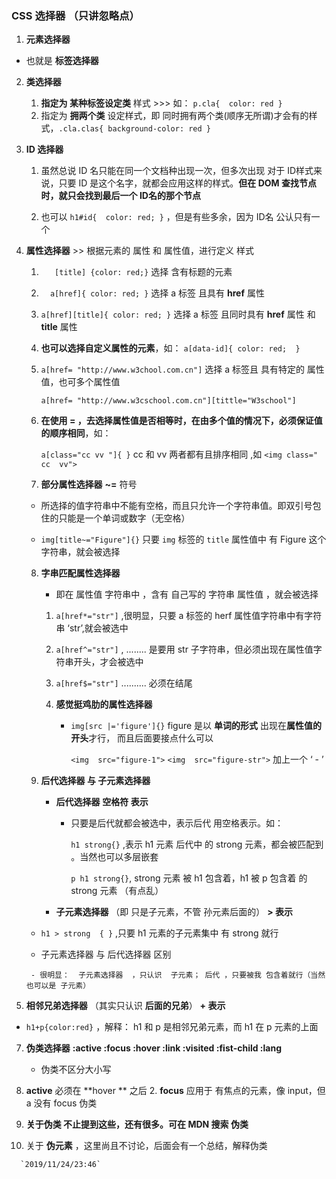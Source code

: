 ### 					CSS  选择器  （只讲忽略点）

1. **元素选择器** 
   
-  也就是  **标签选择器**      
   
2. **类选择器** 
   1. **指定为 某种标签设定类** 样式  >>>   如： `p.cla{  color: red }`
   2. 指定为  **拥两个类**  设定样式，即 同时拥有两个类(顺序无所谓)才会有的样式，`.cla.clas{ background-color: red }`

3. **ID 选择器**

   1. 虽然总说  ID 名只能在同一个文档种出现一次，但多次出现 对于 ID样式来说，只要 ID 是这个名字，就都会应用这样的样式。**但在 DOM 查找节点时，就只会找到最后一个  ID名的那个节点**

   2.  也可以  `h1#id{  color: red; }`  ，但是有些多余，因为 ID名  公认只有一个

4. **属性选择器**     >>  根据元素的 属性  和 属性值，进行定义  样式 

   1. `   [title] {color: red;}`   选择 含有标题的元素 

   2. `  a[href]{ color: red; }`  选择  a 标签 且具有  **href** 属性

   3. `a[href][title]{ color: red; }`  选择  a 标签 且同时具有  **href** 属性  和  **title** 属性 

   4.  **也可以选择自定义属性的元素**，如： `a[data-id]{ color: red;  }`

   5. `a[href= "http://www.w3chool.com.cn"]`   选择 a 标签且 具有特定的 属性值，也可多个属性值

      `a[href= "http://www.w3cschool.com.cn"][tittle="W3school"]`    

   6.  **在使用  =  ，去选择属性值是否相等时，在由多个值的情况下，必须保证值的顺序相同**，如：

       `a[class="cc vv "]{ }`   cc 和 vv  两者都有且排序相同 ,如   `<img class=" cc  vv">`

   7.  **部分属性选择器**     **~=**  符号

      - 所选择的值字符串中不能有空格，而且只允许一个字符串值。即双引号包住的只能是一个单词或数字（无空格）

      -   `img[title~="Figure"]{}` 只要 `img` 标签的 `title` 属性值中 有  Figure  这个字符串，就会被选择

   8. **字串匹配属性选择器**

      - 即在 属性值 字符串中 ，含有 自己写的  字符串 属性值 ，就会被选择

      1. `a[href*="str"]`  ,很明显，只要 a 标签的  herf 属性值字符串中有字符串  ‘str’,就会被选中

      2. `a[href^="str"]` ,  ........ 是要用 str 子字符串，但必须出现在属性值字符串开头，才会被选中

      3. `a[href$="str"]` ..........   必须在结尾

      4. **感觉挺鸡肋的属性选择器**

         - `img[src |='figure']{}`   figure 是以 **单词的形式** 出现在**属性值的开头**才行， 而且后面要接点什么可以

            `<img  src="figure-1">`    `<img  src="figure-str">`    加上一个    ‘ -  ’

   9. **后代选择器  与  子元素选择器**

      - **后代选择器**     **空格符   表示**

        - 只要是后代就都会被选中，表示后代  用空格表示。如：

          `h1 strong{}` ,表示  h1  元素  后代中  的  strong  元素，都会被匹配到 。当然也可以多层嵌套

          `p h1 strong{}`, strong 元素  被  h1 包含着，h1 被 p 包含着  的  strong 元素  （有点乱）

      -  **子元素选择器** （即  只是子元素，不管 孙元素后面的）   **>  表示**
        
   -   `h1 > strong  { }` ,只要  h1  元素的子元素集中 有  strong  就行
        
      -  子元素选择器   与  后代选择器  区别
     
        - 很明显：  子元素选择器  ，只认识  子元素； 后代 ，只要被我 包含着就行（当然也可以是 子元素）
   
6. **相邻兄弟选择器**   （其实只认识 **后面的兄弟**）    **+   表示**
      
- `h1+p{color:red}`  ，解释： h1  和  p 是相邻兄弟元素，而  h1 在 p  元素的上面
      
7.  **伪类选择器**      **:active      :focus      :hover      :link    :visited    :fist-child    :lang**
   
      - 伪类不区分大小写
   
   1.   **active**  必须在   **hover **  之后
      2.   **focus**   应用于  有焦点的元素，像  input，但  a  没有  focus  伪类
   3. **关于伪类  不止提到这些，还有很多。可在  MDN  搜索  伪类**
   
   8.  关于   **伪元素**  ，这里尚且不讨论，后面会有一个总结，解释伪类
   
      `2019/11/24/23:46`

